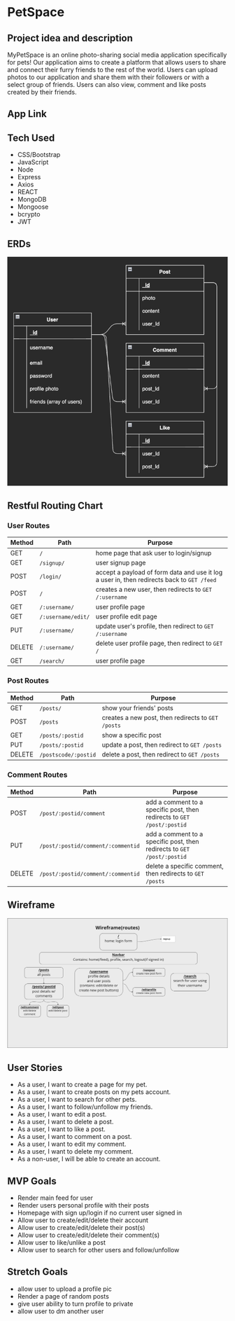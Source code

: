 # PetSpace

## Project idea and description
MyPetSpace is an online photo-sharing social media application specifically for pets!
Our application aims to create a platform that allows users to share and connect their furry friends to the rest of the world. Users can upload photos to our application and share them with their followers or with a select group of friends.
Users can also view, comment and like posts created by their friends.


## App Link


## Tech Used
- CSS/Bootstrap
- JavaScript
- Node
- Express
- Axios
- REACT
- MongoDB
- Mongoose
- bcrypto
- JWT




## ERDs
![plot](ERDs.png)

## Restful Routing Chart
### User Routes
| Method | Path | Purpose |
| ------ | -------------- | -------------------------------- |
| GET | `/` | home page that ask user to login/signup|
| GET | `/signup/` | user signup page |
| POST | `/login/` | accept a payload of form data and use it log a user in, then redirects back to `GET /feed` |
| POST | `/` | creates a new user, then redirects to `GET /:username` |
| GET | `/:username/` | user profile page |
| GET | `/:username/edit/` | user profile edit page |
| PUT | `/:username/` | update user's profile, then redirect to `GET /:username`|
| DELETE | `/:username/` | delete user profile page, then redirect to `GET /` |
| GET | `/search/` | user profile page |

### Post Routes
| Method | Path | Purpose |
| ------ | -------------- | -------------------------------- |
| GET | `/posts/` | show your friends' posts|
| POST | `/posts` | creates a new post, then redirects to `GET /posts` |
| GET | `/posts/:postid` | show a specific post|
| PUT | `/posts/:postid` | update a post, then redirect to `GET /posts`|
| DELETE | `/postscode/:postid` | delete a post, then redirect to `GET /posts` |

### Comment Routes
| Method | Path | Purpose |
| ------ | -------------- | -------------------------------- |
| POST | `/post/:postid/comment` | add a comment to a specific post, then redirects to `GET /post/:postid`|
| PUT | `/post/:postid/comment/:commentid` | add a comment to a specific post, then redirects to `GET /post/:postid`|
| DELETE | `/post/:postid/comment/:commentid` | delete a specific comment, then redirects to `GET /posts`|

## Wireframe
![plot](Wireframe.png)

## User Stories
- As a user, I want to create a page for my pet.
- As a user, I want to create posts on my pets account.
- As a user, I want to search for other pets.
- As a user, I want to follow/unfollow my friends.
- As a user, I want to edit a post.
- As a user, I want to delete a post.
- As a user, I want to like a post.
- As a user, I want to comment on a post.
- As a user, I want to edit my comment.
- As a user, I want to delete my comment.
- As a non-user, I will be able to create an account.

## MVP Goals
- Render main feed for user
- Render users personal profile with their posts
- Homepage with sign up/login if no current user signed in
- Allow user to create/edit/delete their account
- Allow user to create/edit/delete their post(s)
- Allow user to create/edit/delete their comment(s)
- Allow user to like/unlike a post
- Allow user to search for other users and follow/unfollow

## Stretch Goals
- allow user to upload a profile pic
- Render a page of random posts
- give user ability to turn profile to private
- allow user to dm another user
